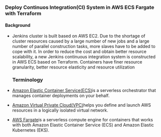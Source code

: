 ### Deploy Continuos Integration(CI) System in AWS ECS Fargate with Terraform

#### Background

- Jenkins cluster is built based on AWS EC2. Due to the shortage of cluster resources caused by a large number of new jobs and a large number of parallel construction tasks, more slaves have to be added to cope with it. In order to reduce the cost and obtain better resource scalability, a new Jenkins continuous integration system is constructed in AWS ECS based on Terraform. Containers have finer resource granularity, better resource elasticity and resource utilization

  ### Terminology

- [Amazon Elastic Container Service(ECS)](https://aws.amazon.com/ecs/)is a serverless orchestrator that manages container deployments on your behalf.
- [Amazon Virtual Private Cloud(VPC)](https://aws.amazon.com/vpc/)helps you define and launch AWS resources in a logically isolated virtual network.
- [AWS Fargate](https://aws.amazon.com/fargate/)is a serverless compute engine for containers that works with both Amazon Elastic Container Service (ECS) and Amazon Elastic Kubernetes (EKS).
